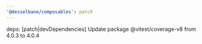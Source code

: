 ```yaml
---
'@desselbane/composables': patch
---
```


deps: [patch|devDependencies] Update package @vitest/coverage-v8 from 4.0.3 to 4.0.4
